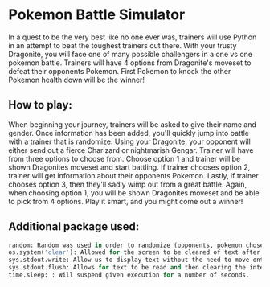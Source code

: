 # Pokemon Battle Simulator

In a quest to be the very best like no one ever was, trainers will use Python in an attempt to beat the toughest trainers out there. With your trusty Dragonite, you will face one of many possible challengers in a one vs one pokemon battle. Trainers will have 4 options from Dragonite's moveset to defeat their opponents Pokemon. First Pokemon to knock the other Pokemon health down will be the winner! 



## How to play:

When beginning your journey, trainers will be asked to give their name and gender. Once information has been added, you'll quickly jump into battle with a trainer that is randomize. Using your Dragonite, your opponent will either send out a fierce Charizard or nightmarish Gengar. Trainer will have from three options to choose from. Choose option 1 and trainer will be shown Dragonites moveset and start battling. If trainer chooses option 2, trainer will get information about their opponents Pokemon. Lastly, if trainer chooses option 3, then they'll sadly wimp out from a great battle. Again, when choosing option 1, you will be shown Dragonites moveset and be able to pick from 4 options. Play it smart, and you might come out a winner!



## Additional package used:
```py
random: Random was used in order to randomize (opponents, pokemon chose and moveset)
os.system('clear'): Allowed for the screen to be cleared of text after 5 seconds.
sys.stdout.write: Allow us to display text without the need to move onto a new line.
sys.stdout.flush: Allows for text to be read and then clearing the internal buffer. 
time.sleep: : Will suspend given execution for a number of seconds.
```
